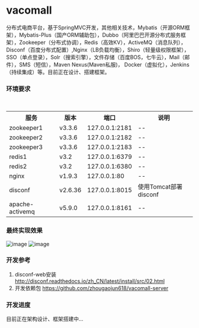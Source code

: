 # vacomall 
分布式电商平台，基于SpringMVC开发，其他相关技术，Mybatis（开源ORM框架），Mybatis-Plus（国产ORM辅助包），Dubbo（阿里巴巴开源分布式服务框架），Zookeeper（分布式协调），Redis（高效KV），ActiveMQ（消息队列），Disconf（百度分布式配置）,Nginx（LB负载均衡），Shiro（轻量级权限框架），SSO（单点登录），Solr（搜索引擎），文件存储（百度BOS，七牛云），Mail（邮件），SMS（短信），Maven Nexus(Maven私服)， Docker（虚拟化），Jenkins（持续集成）等。目前正在设计、搭建框架。
### 环境要求
<div>
<table border="0">
    <tr>
	    <th>服务</th>
      <th>版本</th>
	    <th>端口</th>
      <th>说明</th>
	  </tr>
  <tr>
	    <td>zookeeper1</td>
      <td>v3.3.6</td>
	    <td>127.0.0.1:2181</td>
      <td>--</th>
	  </tr>
	  <tr>
	    <td>zookeeper2</td>
      <td>v3.3.6</td>
	    <td>127.0.0.1:2182</td>
      <td>--</th>
	  </tr>
    <tr>
	    <td>zookeeper3</td>
      <td>v3.3.6</td>
	    <td>127.0.0.1:2183</td>
      <td>--</th>
	  </tr>
    <tr>
	    <td>redis1</td>
      <td>v3.2</td>
	    <td>127.0.0.1:6379</td>
      <td>--</th>
	  </tr>
  <tr>
	    <td>redis2</td>
      <td>v3.2</td>
	    <td>127.0.0.1:6380</td>
      <td>--</th>
	  </tr>
    <tr>
	    <td>nginx</td>
      <td>v1.9.3</td>
	    <td>127.0.0.1:80</td>
      <td>--</th>
	  </tr>
    <tr>
	    <td>disconf</td>
      <td>v2.6.36</td>
	    <td>127.0.0.1:8015</td>
      <td>使用Tomcat部署disconf</th>
	  </tr>
    <tr>
	    <td>apache-activemq</td>
      <td>v5.9.0</td>
	    <td>127.0.0.1:8161</td>
      <td>--</th>
	  </tr>
	</table>
  </div>
  
### 最终实现效果
![image](https://github.com/zhougaojun618/vacomall/blob/master/imgs/f.png)
![image](https://github.com/zhougaojun618/vacomall/blob/master/imgs/b.png)

### 开发参考

1. disconf-web安装 http://disconf.readthedocs.io/zh_CN/latest/install/src/02.html
2. 开发依赖包 https://github.com/zhougaojun618/vacomall-server

### 开发进度
目前正在架构设计、框架搭建中...


